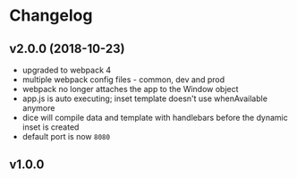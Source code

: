 # Changelog

## v2.0.0 (2018-10-23)
- upgraded to webpack 4
- multiple webpack config files - common, dev and prod
- webpack no longer attaches the app to the Window object
- app.js is auto executing; inset template doesn't use whenAvailable anymore
- dice will compile data and template with handlebars before the dynamic inset is created
- default port is now `8080`

## v1.0.0
